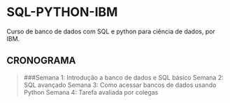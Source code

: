 # SQL-PYTHON-IBM
 Curso de banco de dados com SQL e python para ciência de dados, por IBM.

## CRONOGRAMA
>###Semana 1:
Introdução a banco de dados e SQL básico
>Semana 2:
SQL avançado
>Semana 3:
Como acessar bancos de dados usando Python
>Semana 4:
Tarefa avaliada por colegas